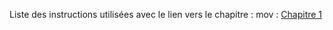 Liste des instructions utilisées avec le lien vers le chapitre :
mov :  <a href="https://github.com/vincentARM/X8086Assembly/tree/master/chapitre001">Chapitre 1 </a>
